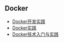 ## Docker
- [Docker开发实践](Docker开发实践/README.md)
- [Docker实践](Docker实践/README.md)
- [Docker技术入门与实践](Docker技术入门与实践/README.md)